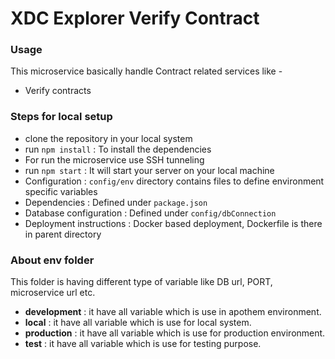 # XDC Explorer Verify Contract #

### Usage ###

This microservice basically handle Contract related services like -
* Verify contracts

### Steps for local setup ###

* clone the repository in your local system
* run `npm install` : To install the dependencies
* For run the microservice use SSH tunneling 
* run `npm start` : It will start your server on your local machine
* Configuration : `config/env` directory contains files to define environment specific variables
* Dependencies : Defined under `package.json` 
* Database configuration : Defined under `config/dbConnection` 
* Deployment instructions : Docker based deployment, Dockerfile is there in parent directory

### About env folder ###

This folder is having different type of variable like DB url, PORT, microservice url etc.
* **development** : it have all variable which is use in apothem environment.
* **local** : it have all variable which is use for local system.
* **production** : it have all variable which is use for production environment.
* **test** : it have all variable which is use for testing purpose.
